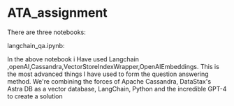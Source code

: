 # ATA_assignment

There are three notebooks:

langchain_qa.ipynb:

In the above notebook i Have used Langchain ,openAI,Cassandra,VectorStoreIndexWrapper,OpenAIEmbeddings. 
This is the most advanced things I have used to form the question answering method.
 We're combining the forces of Apache Cassandra, DataStax's Astra DB as a vector database, LangChain, Python and the incredible GPT-4 to create a solution


 
